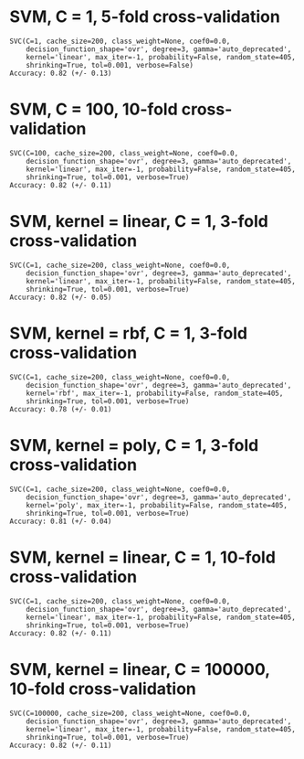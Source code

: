 # SVM, C = 1, 5-fold cross-validation
```
SVC(C=1, cache_size=200, class_weight=None, coef0=0.0,
    decision_function_shape='ovr', degree=3, gamma='auto_deprecated',
    kernel='linear', max_iter=-1, probability=False, random_state=405,
    shrinking=True, tol=0.001, verbose=False)
Accuracy: 0.82 (+/- 0.13)
```

# SVM, C = 100, 10-fold cross-validation

```
SVC(C=100, cache_size=200, class_weight=None, coef0=0.0,
    decision_function_shape='ovr', degree=3, gamma='auto_deprecated',
    kernel='linear', max_iter=-1, probability=False, random_state=405,
    shrinking=True, tol=0.001, verbose=True)
Accuracy: 0.82 (+/- 0.11)
```

# SVM, kernel = linear, C = 1, 3-fold cross-validation
```
SVC(C=1, cache_size=200, class_weight=None, coef0=0.0,
    decision_function_shape='ovr', degree=3, gamma='auto_deprecated',
    kernel='linear', max_iter=-1, probability=False, random_state=405,
    shrinking=True, tol=0.001, verbose=True)
Accuracy: 0.82 (+/- 0.05)
```

# SVM, kernel = rbf, C = 1, 3-fold cross-validation
```
SVC(C=1, cache_size=200, class_weight=None, coef0=0.0,
    decision_function_shape='ovr', degree=3, gamma='auto_deprecated',
    kernel='rbf', max_iter=-1, probability=False, random_state=405,
    shrinking=True, tol=0.001, verbose=True)
Accuracy: 0.78 (+/- 0.01)
```

# SVM, kernel = poly, C = 1, 3-fold cross-validation
```
SVC(C=1, cache_size=200, class_weight=None, coef0=0.0,
    decision_function_shape='ovr', degree=3, gamma='auto_deprecated',
    kernel='poly', max_iter=-1, probability=False, random_state=405,
    shrinking=True, tol=0.001, verbose=True)
Accuracy: 0.81 (+/- 0.04)
```

# SVM, kernel = linear, C = 1, 10-fold cross-validation
```
SVC(C=1, cache_size=200, class_weight=None, coef0=0.0,
    decision_function_shape='ovr', degree=3, gamma='auto_deprecated',
    kernel='linear', max_iter=-1, probability=False, random_state=405,
    shrinking=True, tol=0.001, verbose=True)
Accuracy: 0.82 (+/- 0.11)
```

# SVM, kernel = linear, C = 100000, 10-fold cross-validation
```
SVC(C=100000, cache_size=200, class_weight=None, coef0=0.0,
    decision_function_shape='ovr', degree=3, gamma='auto_deprecated',
    kernel='linear', max_iter=-1, probability=False, random_state=405,
    shrinking=True, tol=0.001, verbose=True)
Accuracy: 0.82 (+/- 0.11)
```
